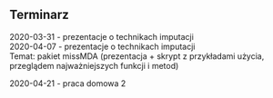 ## Terminarz


2020-03-31 - prezentacje o technikach imputacji  
2020-04-07 - prezentacje o technikach imputacji  
Temat: pakiet missMDA (prezentacja + skrypt z przykładami użycia, przeglądem najważniejszych funkcji i metod)

2020-04-21 - praca domowa 2  

